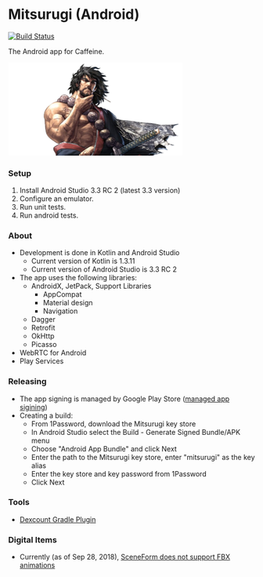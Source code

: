 # Mitsurugi (Android)

[![Build Status](https://travis-ci.com/caffeinetv/android.svg?token=qBfqv76hyjADhUsCTEp6&branch=master)](https://travis-ci.com/caffeinetv/android)

The Android app for Caffeine.

<img alt="Mitsurugi" src="logo.png" width="356">

### Setup

1. Install Android Studio 3.3 RC 2 (latest 3.3 version)
2. Configure an emulator.
3. Run unit tests.
4. Run android tests.

### About

* Development is done in Kotlin and Android Studio
  * Current version of Kotlin is 1.3.11
  * Current version of Android Studio is 3.3 RC 2
* The app uses the following libraries:
  * AndroidX, JetPack, Support Libraries
    * AppCompat
    * Material design
    * Navigation
  * Dagger
  * Retrofit
  * OkHttp
  * Picasso
* WebRTC for Android
* Play Services

### Releasing

* The app signing is managed by Google Play Store ([managed app sigining](https://support.google.com/googleplay/android-developer/answer/7384423))
* Creating a build:
  * From 1Password, download the Mitsurugi key store
  * In Android Studio select the Build - Generate Signed Bundle/APK menu
  * Choose "Android App Bundle" and click Next
  * Enter the path to the Mitsurugi key store, enter "mitsurugi" as the key alias
  * Enter the key store and key password from 1Password
  * Click Next

### Tools

* [Dexcount Gradle Plugin](https://github.com/KeepSafe/dexcount-gradle-plugin)


### Digital Items

* Currently (as of Sep 28, 2018), [SceneForm does not support FBX animations](https://github.com/google-ar/sceneform-android-sdk/issues/11)

